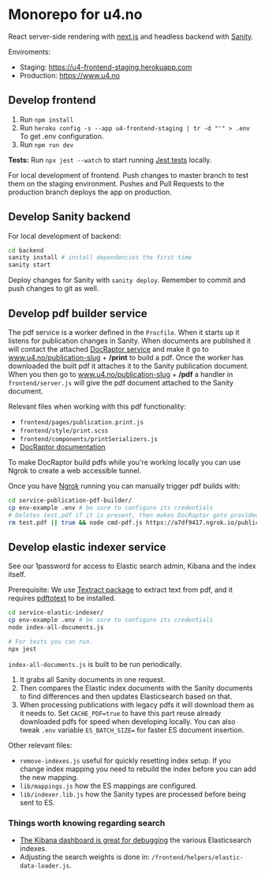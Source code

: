 # Monorepo for u4.no

React server-side rendering with [next.js](https://github.com/zeit/next.js/) and
headless backend with [Sanity](https://sanity.io).

Enviroments:

- Staging: https://u4-frontend-staging.herokuapp.com
- Production: https://www.u4.no

## Develop frontend

1. Run `npm install`
1. Run `heroku config -s --app u4-frontend-staging | tr -d "'" > .env` To get .env configuration.
1. Run `npm run dev`

**Tests:** Run `npx jest --watch` to start running [Jest tests](https://jestjs.io) locally.

For local development of frontend. Push changes to master branch to test them on the staging environment. Pushes and Pull Requests to the production branch deploys the app on production.

## Develop Sanity backend

For local development of backend:

```sh
cd backend
sanity install # install dependencies the first time
sanity start
```

Deploy changes for Sanity with `sanity deploy`. Remember to commit and push
changes to git as well.

## Develop pdf builder service

The pdf service is a worker defined in the `Procfile`. When it starts up it listens for publication changes in Sanity. When documents are published it will contact the attached [DocRaptor service](https://elements.heroku.com/addons/docraptor) and make it go to www.u4.no/publication-slug + **/print** to build a pdf. Once the worker has downloaded the built pdf it attaches it to the Sanity publication document. When you then go to www.u4.no/publication-slug + **/pdf** a handler in `frontend/server.js` will give the pdf document attached to the Sanity document.

Relevant files when working with this pdf functionality:

- `frontend/pages/publication.print.js`
- `frontend/style/print.scss`
- `frontend/components/printSerializers.js`
- [DocRaptor documentation](http://docraptor.com/documentation/style)

To make DocRaptor build pdfs while you're working locally you can use Ngrok to create a web accessible tunnel.

Once you have [Ngrok](https://ngrok.com/) running you can manually trigger pdf builds with:

```sh
cd service-publication-pdf-builder/
cp env-example .env # be sure to configure its credentials
# Deletes test.pdf if it is present, then makes DocRaptor goto provided url and build a pdf.
rm test.pdf || true && node cmd-pdf.js https://a7df9417.ngrok.io/publications/addressing-corruption-risks-in-multi-partner-funds
```

## Develop elastic indexer service

See our 1password for access to Elastic search admin, Kibana and the index itself.

Prerequisite: We use [Textract package](https://www.npmjs.com/package/textract) to extract text from pdf, and it requires [pdftotext](http://www.xpdfreader.com/download.html) to be installed.

```sh
cd service-elastic-indexer/
cp env-example .env # be sure to configure its credentials
node index-all-documents.js

# For tests you can run.
npx jest
```

`index-all-documents.js` is built to be run periodically.

1. It grabs all Sanity documents in one request.
1. Then compares the Elastic index documents with the Sanity documents to find differences and then updates Elasticsearch based on that.
1. When processing publications with legacy pdfs it will download them as it needs to. Set `CACHE_PDF=true` to have this part reuse already downloaded pdfs for speed when developing locally. You can also tweak `.env` variable `ES_BATCH_SIZE=` for faster ES document insertion.

Other relevant files:

- `remove-indexes.js` useful for quickly resetting index setup. If you change index mapping you need to rebuild the index before you can add the new mapping.
- `lib/mappings.js` how the ES mappings are configured.
- `lib/indexer.lib.js` how the Sanity types are processed before being sent to ES.

### Things worth knowing regarding search

- [The Kibana dashboard is great for debugging](https://af344fe248e84d9d83970ac229bf57da.eu-central-1.aws.cloud.es.io:9243/login) the various Elasticsearch indexes.
- Adjusting the search weights is done in: `/frontend/helpers/elastic-data-loader.js`.
